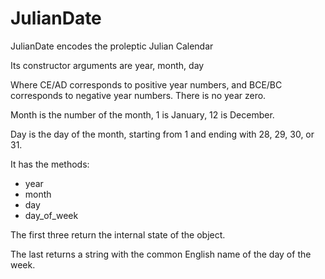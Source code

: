 # JulianDate

JulianDate encodes the proleptic Julian Calendar

Its constructor arguments are year, month, day

Where CE/AD corresponds to positive year numbers,
and BCE/BC corresponds to negative year numbers.
There is no year zero.

Month is the number of the month, 1 is January, 12 is December.

Day is the day of the month, starting from 1 and ending with 28, 29, 30, or 31.

It has the methods:
- year
- month
- day
- day_of_week

The first three return the internal state of the object.

The last returns a string with the common English name of the
day of the week.